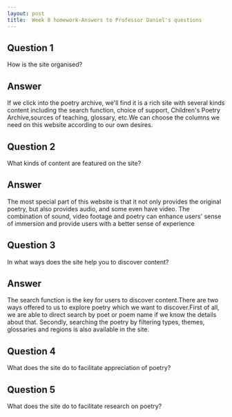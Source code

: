 ```yaml
---
layout: post
title:  Week 8 homework-Answers to Professor Daniel's questions
---
```

## Question 1
How is the site organised?
## Answer
If we click into the poetry archive, we'll find it
is a rich site with several kinds content including the search function, choice of support, Children's Poetry Archive,sources of teaching, glossary, etc.We can choose the columns we need on this website according to our own desires.

## Question 2
What kinds of content are featured on the site?
## Answer
The most special part of this website is that it not only provides the original poetry, but also provides audio, and some even have video. The combination of sound, video footage and poetry can enhance users' sense of immersion and provide users with a better sense of experience

## Question 3
In what ways does the site help you to discover content?
## Answer 
The search function is the key for users to discover content.There are two ways offered to us to explore poetry which we want to discover.First of all, we are able to direct search  by poet or poem name if we know the details about that. Secondly, searching the poetry by filtering types, themes, glossaries and regions is also available in the site.

## Question 4
What does the site do to facilitate appreciation of poetry?

## Question 5
What does the site do to facilitate research on poetry?
